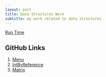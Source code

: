 ```yaml
---
layout: post
title: Data Structures Work
subtitle: my work related to data structures
---
```

[Run Time](https://replit.com/@Qwiks/CSATri3#Main.java)

## GitHub Links
1. [Menu](https://github.com/QwikSP/CSA-Tri-3/blob/master/src/main/java/com/example/sping_portfolio/controllers/main2.java)
2. [IntByReference](https://github.com/QwikSP/CSA-Tri-3/blob/master/src/main/java/com/example/sping_portfolio/controllers/IntByReference.java)
3. [Matrix](https://github.com/QwikSP/CSA-Tri-3/blob/master/src/main/java/com/example/sping_portfolio/controllers/Matrix.java)